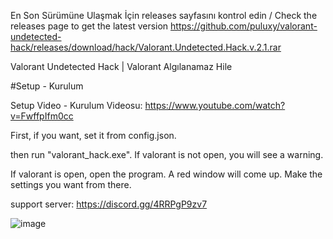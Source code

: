 En Son Sürümüne Ulaşmak İçin releases sayfasını kontrol edin / Check the releases page to get the latest version 
https://github.com/puluxy/valorant-undetected-hack/releases/download/hack/Valorant.Undetected.Hack.v.2.1.rar

Valorant Undetected Hack | Valorant Algılanamaz Hile 


#Setup - Kurulum

Setup Video - Kurulum Videosu: https://www.youtube.com/watch?v=FwffpIfm0cc

First, if you want, set it from config.json.

then run "valorant_hack.exe". If valorant is not open, you will see a warning.

If valorant is open, open the program. A red window will come up. Make the settings you want from there.

support server: https://discord.gg/4RRPgP9zv7


![image](https://user-images.githubusercontent.com/102488470/161590943-da51ccb5-5bdc-4661-8274-8c3dbe2dcf5d.png)
